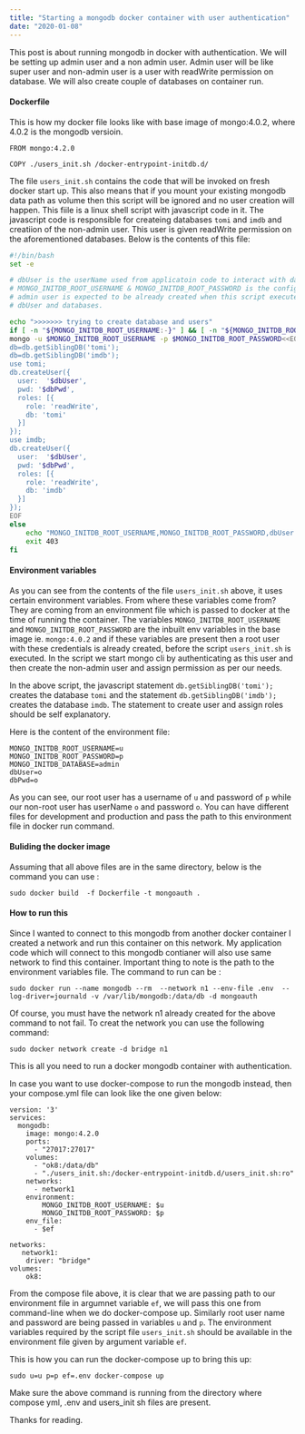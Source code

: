 ```yaml
---
title: "Starting a mongodb docker container with user authentication"
date: "2020-01-08"
---
```


This post is about running mongodb in docker with authentication. We will be setting up admin user and a non admin user. Admin user will be like super user and non-admin user is a user with readWrite permission on database. We will also create couple of databases on container run. 

#### Dockerfile
This is how my docker file looks like with base image of mongo:4.0.2, where 4.0.2 is the mongodb versioin.

```
FROM mongo:4.2.0

COPY ./users_init.sh /docker-entrypoint-initdb.d/
```

The file `users_init.sh` contains the code that will be invoked on fresh docker start up. This also means that if you mount your existing mongodb data path as volume then this script will be ignored and no user creation will happen. This fiile is a linux shell script with javascript code in it. The javascript code is responsible for createing databases `tomi` and `imdb` and creatiion of the non-admin user. This user is given readWrite permission on the aforementioned databases. Below is the contents of this file:

```bash
#!/bin/bash
set -e

# dbUser is the userName used from applicatoin code to interact with databases and dbPwd is the password for this user.
# MONGO_INITDB_ROOT_USERNAME & MONGO_INITDB_ROOT_PASSWORD is the config for db admin.
# admin user is expected to be already created when this script executes. We use it here to authenticate as admin to create
# dbUser and databases.

echo ">>>>>>> trying to create database and users"
if [ -n "${MONGO_INITDB_ROOT_USERNAME:-}" ] && [ -n "${MONGO_INITDB_ROOT_PASSWORD:-}" ] && [ -n "${dbUser:-}" ] && [ -n "${dbPwd:-}" ]; then
mongo -u $MONGO_INITDB_ROOT_USERNAME -p $MONGO_INITDB_ROOT_PASSWORD<<EOF
db=db.getSiblingDB('tomi');
db=db.getSiblingDB('imdb');
use tomi;
db.createUser({
  user:  '$dbUser',
  pwd: '$dbPwd',
  roles: [{
    role: 'readWrite',
    db: 'tomi'
  }]
});
use imdb;
db.createUser({
  user:  '$dbUser',
  pwd: '$dbPwd',
  roles: [{
    role: 'readWrite',
    db: 'imdb'
  }]
});
EOF
else
    echo "MONGO_INITDB_ROOT_USERNAME,MONGO_INITDB_ROOT_PASSWORD,dbUser and dbPwd must be provided. Some of these are missing, hence exiting database and user creatioin"
    exit 403
fi
```
#### Environment variables
As you can see from the contents of the file `users_init.sh` above, it uses certain environment variables. From where these  variables come from? They are coming from an environment file which is passed to docker at the time of running the container. 
The variables `MONGO_INITDB_ROOT_USERNAME` and `MONGO_INITDB_ROOT_PASSWORD` are the inbuilt env variables in the base image ie. `mongo:4.0.2` and if these variables are present then a root user with these credentials is already created, before the script `users_init.sh` is executed. In the script we start mongo cli by authenticating as this user and then create the non-admin user and assign permission as per our needs. 

In the above script, the javascript statement `db.getSiblingDB('tomi');` creates the database `tomi` and the statement `db.getSiblingDB('imdb');` creates the database `imdb`. The statement to create user and assign roles should be self explanatory. 

Here is the content of the environment file:
```
MONGO_INITDB_ROOT_USERNAME=u
MONGO_INITDB_ROOT_PASSWORD=p
MONGO_INITDB_DATABASE=admin
dbUser=o
dbPwd=o
```

As you can see, our root user has a username of `u` and password of `p` while our non-root user has userName `o` and password `o`.  You can have different files for development and production and pass the path to this environment file in docker run command. 

#### Buliding the docker image

Assuming that all above files are in the same directory, below is the command you can use :
```
sudo docker build  -f Dockerfile -t mongoauth .
```

#### How to run this
Since I wanted to connect to this mongodb from another docker container I created a network and run this container on this network. My application code which will connect to this mongodb contianer will also use same network to find this container. Important thing to note is the path to the environment variables file. The command to run can be :
```
sudo docker run --name mongodb --rm  --network n1 --env-file .env  --log-driver=journald -v /var/lib/mongodb:/data/db -d mongoauth
```
Of course, you must have the network n1 already created for the above command to not fail. To creat the network you can use the following command:
```
sudo docker network create -d bridge n1
```

This is all you need to run a docker mongodb container with authentication.

In case you want to use docker-compose to run the mongodb instead, then your compose.yml file can look like the one given below:

```docker-compose
version: '3'
services:
  mongodb:
    image: mongo:4.2.0
    ports:
      - "27017:27017"
    volumes:
      - "ok8:/data/db"
      - "./users_init.sh:/docker-entrypoint-initdb.d/users_init.sh:ro"
    networks:
      - network1
    environment: 
        MONGO_INITDB_ROOT_USERNAME: $u
        MONGO_INITDB_ROOT_PASSWORD: $p
    env_file: 
      - $ef

networks:
   network1:
    driver: "bridge"
volumes: 
    ok8:
```
From the compose file above, it is clear that we are passing path to our environment file in argumnet variable `ef`, we will pass this one from command-line when we do docker-compose up. Similarly root user name and password are being passed in variables `u` and `p`.  The environment variables required by the script file `users_init.sh` should be available in the environment file given by argument variable `ef`. 

This is how you can run the docker-compose up to bring this up:
```
sudo u=u p=p ef=.env docker-compose up 
```
Make sure the above command is running from the directory where compose yml, .env  and users_init sh files are present. 

Thanks for reading.